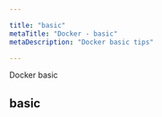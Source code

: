 ```yaml
---

title: "basic"
metaTitle: "Docker - basic"
metaDescription: "Docker basic tips"

---
```


Docker basic

## basic

